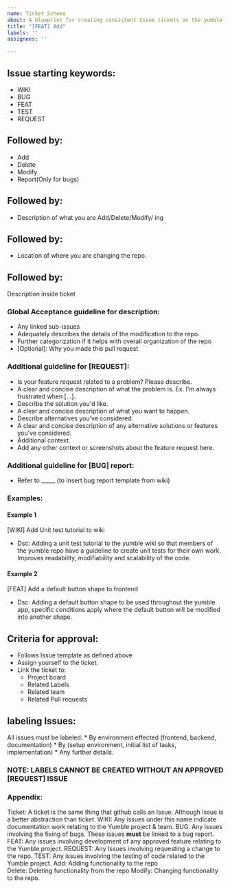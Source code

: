 ```yaml
---
name: Ticket Schema
about: A blueprint for creating consistent Issue tickets on the yumble repo.
title: "[FEAT] Add"
labels: ''
assignees: ''

---
```


## Issue starting keywords:
* WIKI
* BUG
* FEAT  
* TEST 
* REQUEST

## Followed by:
* Add
* Delete
* Modify
* Report(Only for bugs)

## Followed by:
* Description of what you are Add/Delete/Modify/ ing
## Followed by:
* Location of where you are changing the repo.

## Followed by:
Description inside ticket
### Global Acceptance guideline for description:
* Any linked sub-issues
* Adequately describes the details of the modification to the repo.
* Further categorization if it helps with overall organization of the repo
* [Optional]: Why you made this pull request

### Additional guideline for [REQUEST]:
* Is your feature request related to a problem? Please describe.
* A clear and concise description of what the problem is. Ex. I'm always frustrated when [...].
* Describe the solution you'd like.
* A clear and concise description of what you want to happen.
* Describe alternatives you've considered.
* A clear and concise description of any alternative solutions or features you've considered.
* Additional context.
* Add any other context or screenshots about the feature request here.

### Additional guideline for [BUG] report:
* Refer to _____ (to insert bug report template from wiki)

### Examples:
#### Example 1
[WIKI] Add Unit test tutorial to wiki
* Dsc: Adding a unit test tutorial to the yumble wiki so that members of the yumble repo have a guideline to create unit tests for their own work. Improves readability, modifiability and scalability of the code.

#### Example 2
[FEAT] Add a default button shape to frontend
* Dsc: Adding a default button shape to be used throughout the yumble app, specific conditions apply where the default button will be modified into another shape.

## Criteria for approval:
* Follows Issue template as defined above
* Assign yourself to the ticket.
* Link the ticket to:
    * Project board
    * Related Labels
    * Related team
    * Related Pull requests

## labeling Issues:
All issues must be labeled:
    * By environment effected (frontend, backend, documentation)
    * By (setup environment, initial list of tasks, implementation)
    * Any further details. 
### NOTE: LABELS CANNOT BE CREATED WITHOUT AN APPROVED [REQUEST] ISSUE

### Appendix:
Ticket: A ticket is the same thing that github calls an Issue. Although Issue is a better abstraction than ticket.
WIKI: Any issues under this name indicate documentation work relating to the Yumble project & team. 
BUG: Any issues involving the fixing of bugs. These issues **must** be linked to a bug report.
FEAT: Any issues involving development of any approved feature relating to the Yumble project.
REQUEST: Any Issues involving requesting a change to the repo.
TEST: Any issues involving the testing of code related to the Yumble project.
Add: Adding functionality to the repo   
Delete: Deleting functionality from the repo
Modify: Changing functionality to the repo.
